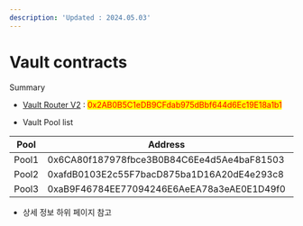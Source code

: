 ```yaml
---
description: 'Updated : 2024.05.03'
---
```


# Vault contracts

Summary

* [Vault Router  V2](https://bscscan.com/address/0x2AB0B5C1eDB9CFdab975dBbf644d6Ec19E18a1b1) : <mark style="color:red;">0x2AB0B5C1eDB9CFdab975dBbf644d6Ec19E18a1b1</mark>



* Vault Pool list

<table><thead><tr><th width="164">Pool</th><th width="462">Address</th><th data-hidden></th></tr></thead><tbody><tr><td>Pool1</td><td>0x6CA80f187978fbce3B0B84C6Ee4d5Ae4baF81503</td><td></td></tr><tr><td>Pool2</td><td>0xafdB0103E2c55F7bacD875ba1D16A20dE4e293c8</td><td></td></tr><tr><td>Pool3</td><td>0xaB9F46784EE77094246E6AeEA78a3eAE0E1D49f0</td><td></td></tr></tbody></table>



* 상세 정보 하위 페이지 참고
